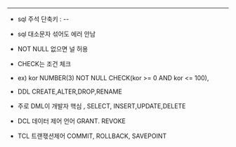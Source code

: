 
---

- sql 주석 단축키 :  --

-  sql 대소문자 섞어도 에러 안남

- NOT NULL 없으면 널 허용
    
- CHECK는 조건 체크
- ex) kor NUMBER(3) NOT NULL CHECK(kor >= 0 AND kor <= 100),


- DDL CREATE,ALTER,DROP,RENAME

- 주로 DML이 개발자 핵심 ,  SELECT, INSERT,UPDATE,DELETE

- DCL 데이터 제어 언어 GRANT. REVOKE

- TCL 트랜잯션제어 COMMIT, ROLLBACK, SAVEPOINT

